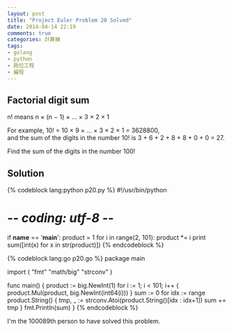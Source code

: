 ```yaml
---
layout: post
title: "Project Euler Problem 20 Solved"
date: 2014-04-14 22:19
comments: true
categories: 計算機
tags:
- golang
- python
- 歐拉工程
- 編程
---
```


Factorial digit sum
-------------------

n! means n × (n − 1) × ... × 3 × 2 × 1

For example, 10! = 10 × 9 × ... × 3 × 2 × 1 = 3628800,  
and the sum of the digits in the number 10! is 3 + 6 + 2 + 8 + 8 + 0 + 0 = 27.

Find the sum of the digits in the number 100!

Solution
--------

{% codeblock lang:python p20.py %}
#!/usr/bin/python
# -*- coding: utf-8 -*-

if __name__ == '__main__':
    product = 1
    for i in range(2, 101):
        product *= i
    print sum([int(x) for x in str(product)])
{% endcodeblock %}

{% codeblock lang:go p20.go %}
package main

import (
    "fmt"
    "math/big"
    "strconv"
)

func main() {
    product := big.NewInt(1)
    for i := 1; i < 101; i++ {
        product.Mul(product, big.NewInt(int64(i)))
    }
    sum := 0
    for idx := range product.String() {
        tmp, _ := strconv.Atoi(product.String()[idx : idx+1])
        sum += tmp
    }
    fmt.Println(sum)
}
{% endcodeblock %}

I'm the 100089th person to have solved this problem.
